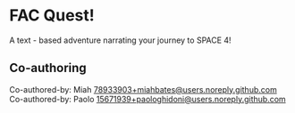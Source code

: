 # FAC Quest!

A text - based adventure narrating your journey to SPACE 4!

## Co-authoring

Co-authored-by: Miah <78933903+miahbates@users.noreply.github.com>
Co-authored-by: Paolo <15671939+paologhidoni@users.noreply.github.com>

